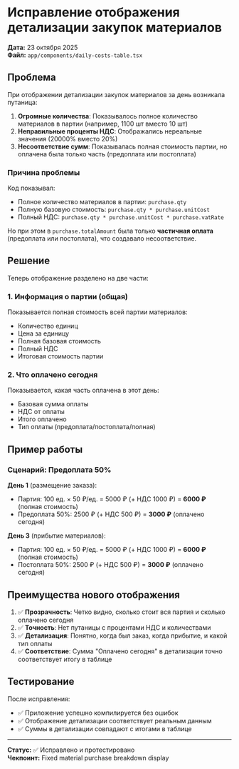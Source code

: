 # Исправление отображения детализации закупок материалов

**Дата:** 23 октября 2025  
**Файл:** `app/components/daily-costs-table.tsx`

## Проблема

При отображении детализации закупок материалов за день возникала путаница:

1. **Огромные количества**: Показывалось полное количество материалов в партии (например, 1100 шт вместо 10 шт)
2. **Неправильные проценты НДС**: Отображались нереальные значения (20000% вместо 20%)
3. **Несоответствие сумм**: Показывалась полная стоимость партии, но оплачена была только часть (предоплата или постоплата)

### Причина проблемы

Код показывал:
- Полное количество материалов в партии: `purchase.qty`
- Полную базовую стоимость: `purchase.qty * purchase.unitCost`
- Полный НДС: `purchase.qty * purchase.unitCost * purchase.vatRate`

Но при этом в `purchase.totalAmount` была только **частичная оплата** (предоплата или постоплата), что создавало несоответствие.

## Решение

Теперь отображение разделено на две части:

### 1. Информация о партии (общая)

Показывается полная стоимость всей партии материалов:
- Количество единиц
- Цена за единицу
- Полная базовая стоимость
- Полный НДС
- Итоговая стоимость партии

### 2. Что оплачено сегодня

Показывается, какая часть оплачена в этот день:
- Базовая сумма оплаты
- НДС от оплаты
- Итого оплачено
- Тип оплаты (предоплата/постоплата/полная)

## Пример работы

### Сценарий: Предоплата 50%

**День 1** (размещение заказа):
- Партия: 100 ед. × 50 ₽/ед. = 5000 ₽ (+ НДС 1000 ₽) = **6000 ₽** (полная стоимость)
- Предоплата 50%: 2500 ₽ (+ НДС 500 ₽) = **3000 ₽** (оплачено сегодня)

**День 3** (прибытие материалов):
- Партия: 100 ед. × 50 ₽/ед. = 5000 ₽ (+ НДС 1000 ₽) = **6000 ₽** (полная стоимость)
- Постоплата 50%: 2500 ₽ (+ НДС 500 ₽) = **3000 ₽** (оплачено сегодня)

## Преимущества нового отображения

1. ✅ **Прозрачность**: Четко видно, сколько стоит вся партия и сколько оплачено сегодня
2. ✅ **Точность**: Нет путаницы с процентами НДС и количествами
3. ✅ **Детализация**: Понятно, когда был заказ, когда прибытие, и какой тип оплаты
4. ✅ **Соответствие**: Сумма "Оплачено сегодня" в детализации точно соответствует итогу в таблице

## Тестирование

После исправления:
- ✅ Приложение успешно компилируется без ошибок
- ✅ Отображение детализации соответствует реальным данным
- ✅ Суммы в детализации совпадают с итогами в таблице

---

**Статус:** ✅ Исправлено и протестировано  
**Чекпоинт:** Fixed material purchase breakdown display
